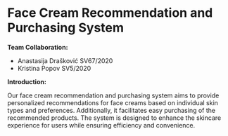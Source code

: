 # Face Cream Recommendation and Purchasing System

**Team Collaboration:**
- Anastasija Drašković SV67/2020
- Kristina Popov SV5/2020

**Introduction:**

Our face cream recommendation and purchasing system aims to provide personalized recommendations for face creams based on individual skin types and preferences. Additionally, it facilitates easy purchasing of the recommended products. The system is designed to enhance the skincare experience for users while ensuring efficiency and convenience.
